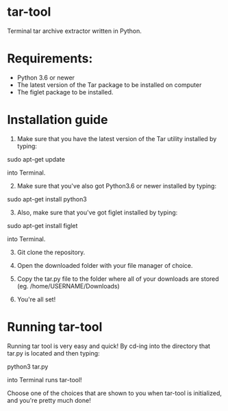 # tar-tool
Terminal tar archive extractor written in Python.

# Requirements:

* Python 3.6 or newer
* The latest version of the Tar package to be installed on computer
* The figlet package to be installed.

# Installation guide

1. Make sure that you have the latest version of the Tar utility installed by typing:

sudo apt-get update

into Terminal.

2. Make sure that you've also got Python3.6 or newer installed by typing:

sudo apt-get install python3

3. Also, make sure that you've got figlet installed by typing:

sudo apt-get install figlet


into Terminal.

3. Git clone the repository.

4. Open the downloaded folder with your file manager of choice.

5. Copy the tar.py file to the folder where all of your downloads are stored (eg. /home/USERNAME/Downloads)

6. You're all set!

# Running tar-tool

Running tar tool is very easy and quick! By cd-ing into the directory that tar.py is located and then typing:

python3 tar.py

into Terminal runs tar-tool!

Choose one of the choices that are shown to you when tar-tool is initialized, and you're pretty much done!


